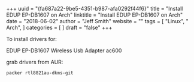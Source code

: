+++ 
uuid = "{fa687a22-9be5-4351-b987-afa0292f44f6}" 
title = "Install EDUP EP-DB1607 on Arch" 
linktitle = "Install EDUP EP-DB1607 on Arch" 
date = "2018-06-02" 
author = "Jeff Smith" 
website = "" 
tags = [ "Linux", " Arch",  ] 
categories = [  ] 
draft = "false" 
+++ 

To install drivers for:

EDUP EP-DB1607 Wireless Usb Adapter ac600

grab drivers from AUR:

```
packer rtl8821au-dkms-git
```
 
